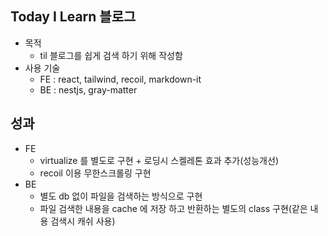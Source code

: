 ## Today I Learn 블로그

- 목적
  - til 블로그를 쉽게 검색 하기 위해 작성함
- 사용 기술
  - FE : react, tailwind, recoil, markdown-it
  - BE : nestjs, gray-matter

## 성과

- FE
  - virtualize 를 별도로 구현 + 로딩시 스켈레톤 효과 추가(성능개선)
  - recoil 이용 무한스크롤링 구현
- BE
  - 별도 db 없이 파일을 검색하는 방식으로 구현
  - 파일 검색한 내용을 cache 에 저장 하고 반환하는 별도의 class 구현(같은 내용 검색시 캐쉬 사용)
